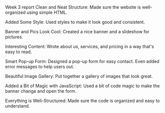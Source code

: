 Week 3 report
Clean and Neat Structure:
Made sure the website is well-organized using simple HTML.

Added Some Style:
Used styles to make it look good and consistent.

Banner and Pics Look Cool:
Created a nice banner and a slideshow for pictures.

Interesting Content:
Wrote about us, services, and pricing in a way that's easy to read.

Smart Pop-up Form:
Designed a pop-up form for easy contact.
Even added error messages to help users out.

Beautiful Image Gallery:
Put together a gallery of images that look great.

Added a Bit of Magic with JavaScript:
Used a bit of code magic to make the banner change and open the form.

Everything is Well-Structured:
Made sure the code is organized and easy to understand.
